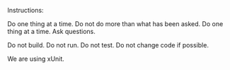Instructions:

Do one thing at a time. Do not do more than what has been asked. Do one thing at a time. Ask questions.

Do not build. Do not run. Do not test. Do not change code if possible.

We are using xUnit.